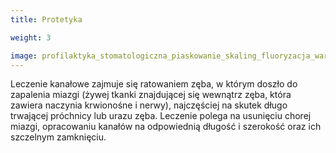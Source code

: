```yaml
---
title: Protetyka

weight: 3

image: profilaktyka_stomatologiczna_piaskowanie_skaling_fluoryzacja_warszawa.jpg
---
```


Leczenie kanałowe zajmuje się ratowaniem zęba, w którym doszło do zapalenia miazgi (żywej tkanki znajdującej się wewnątrz zęba, która zawiera naczynia krwionośne i nerwy), najczęściej na skutek długo trwającej próchnicy lub urazu zęba. Leczenie polega na usunięciu chorej miazgi, opracowaniu kanałów na odpowiednią długość i szerokość oraz ich szczelnym zamknięciu.
